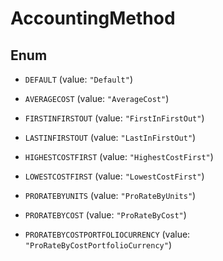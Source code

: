 

# AccountingMethod

## Enum


* `DEFAULT` (value: `"Default"`)

* `AVERAGECOST` (value: `"AverageCost"`)

* `FIRSTINFIRSTOUT` (value: `"FirstInFirstOut"`)

* `LASTINFIRSTOUT` (value: `"LastInFirstOut"`)

* `HIGHESTCOSTFIRST` (value: `"HighestCostFirst"`)

* `LOWESTCOSTFIRST` (value: `"LowestCostFirst"`)

* `PRORATEBYUNITS` (value: `"ProRateByUnits"`)

* `PRORATEBYCOST` (value: `"ProRateByCost"`)

* `PRORATEBYCOSTPORTFOLIOCURRENCY` (value: `"ProRateByCostPortfolioCurrency"`)



